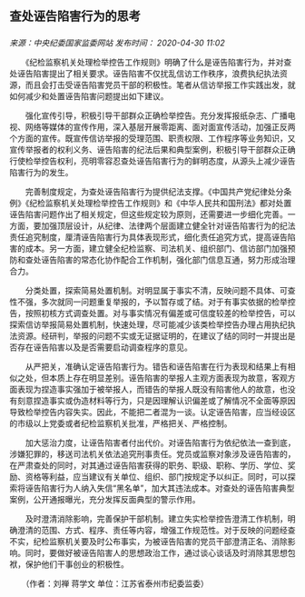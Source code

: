 ## 查处诬告陷害行为的思考

### 

_来源：中央纪委国家监委网站_ _发布时间： 2020-04-30 11:02_

　　《纪检监察机关处理检举控告工作规则》明确了什么是诬告陷害行为，并对查处诬告陷害提出了相关要求。诬告陷害不仅扰乱信访工作秩序，浪费执纪执法资源，而且会打击受诬告陷害党员干部的积极性。笔者从信访举报工作实践出发，就如何减少和处置诬告陷害问题提出如下建议。

　　强化宣传引导，积极引导干部群众正确检举控告。充分发挥报纸杂志、广播电视、网络等媒体的宣传作用，深入基层开展零距离、面对面宣传活动，加强正反两个方面的宣传。既宣传信访举报的受理范围、职责权限、工作程序等业务知识，又宣传举报者的权利义务、诬告陷害的纪法后果和典型案例，积极引导干部群众正确行使检举控告权利，亮明零容忍查处诬告陷害行为的鲜明态度，从源头上减少诬告陷害行为的发生。

　　完善制度规定，为查处诬告陷害行为提供纪法支撑。《中国共产党纪律处分条例》《纪检监察机关处理检举控告工作规则》和《中华人民共和国刑法》都对处置诬告陷害问题作出了相关规定，但这些规定较为原则，还需要进一步细化完善。一方面，要加强顶层设计，从纪律、法律两个层面建立健全针对诬告陷害行为的纪法责任追究制度，厘清诬告陷害行为具体表现形式，细化责任追究方式，提高诬告陷害的成本。另一方面，建立健全纪检监察、司法机关、组织部门、信访部门加强预防和查处诬告陷害的常态化协作配合工作机制，强化部门信息互通，努力形成治理合力。

　　分类处置，探索简易处置机制。对明显属于事实不清，反映问题不具体、可查性不强，多次就同一问题重复举报的，予以暂存或了结。对于有事实依据的检举控告，按照初核方式调查处置。对与事实情况有偏差或可信度较差的检举控告，可以探索信访举报简易处置机制，快速处理，尽可能减少该类检举控告办理占用执纪执法资源。经研判，举报的问题不实或无证据证明的，在建议了结的同时一并提出是否存在诬告陷害以及是否需要启动调查程序的意见。

　　从严把关，准确认定诬告陷害行为。错告和诬告陷害在行为表现和结果上有相似之处，但本质上存在明显差别。诬告陷害的举报人主观方面表现为故意，客观方面表现为捏造事实强加于被举报人，而错告的举报人既没有陷害他人的故意，也没有刻意捏造事实或伪造材料等行为，只是因理解认识偏差或了解情况不全面等原因导致检举控告内容失实。因此，不能把二者混为一谈。认定诬告陷害，应当经设区的市级以上党委或者纪检监察机关批准，严格把关、严格控制。

　　加大惩治力度，让诬告陷害者付出代价。对诬告陷害行为依纪依法一查到底，涉嫌犯罪的，移送司法机关依法追究刑事责任。党员或监察对象涉及诬告陷害的，在严肃查处的同时，对其通过诬告陷害获得的职务、职级、职称、学历、学位、奖励、资格等利益，应当建议有关单位、组织、部门按规定予以纠正。同时，可以探索将诬告陷害行为人纳入失信“黑名单”，加大其违法成本。对查处的诬告陷害典型案例，公开通报曝光，充分发挥反面典型的警示作用。

　　及时澄清消除影响，完善保护干部机制。建立失实检举控告澄清工作机制，明确澄清的范围、方式、程序、责任等内容，增强工作规范性。对于反映的问题经查不实，纪检监察机关要及时公布事实，为被诬告陷害的党员干部澄清正名、消除影响。同时，要做好被诬告陷害人的思想政治工作，通过谈心谈话及时消除其思想包袱，保护他们干事创业的积极性。

　　（作者：刘禅 蒋学文 单位：江苏省泰州市纪委监委）